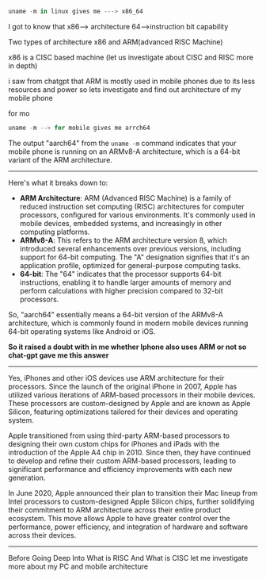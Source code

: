 ```JavaScript
uname -m in linux gives me ---> x86_64
```

I got to know that x86—> architecture 64—>instruction bit capability

Two types of architecture x86 and ARM(advanced RISC Machine)

x86 is a CISC based machine (let us investigate about CISC and RISC more in depth)

i saw from chatgpt that ARM is mostly used in mobile phones due to its less resources and power so lets investigate and find out architecture of my mobile phone

for mo

```JavaScript
uname -m --> for mobile gives me arrch64
```

The output "aarch64" from the `uname -m` command indicates that your mobile phone is running on an ARMv8-A architecture, which is a 64-bit variant of the ARM architecture.

---

Here's what it breaks down to:

- **ARM Architecture**: ARM (Advanced RISC Machine) is a family of reduced instruction set computing (RISC) architectures for computer processors, configured for various environments. It's commonly used in mobile devices, embedded systems, and increasingly in other computing platforms.
- **ARMv8-A**: This refers to the ARM architecture version 8, which introduced several enhancements over previous versions, including support for 64-bit computing. The "A" designation signifies that it's an application profile, optimized for general-purpose computing tasks.
- **64-bit**: The "64" indicates that the processor supports 64-bit instructions, enabling it to handle larger amounts of memory and perform calculations with higher precision compared to 32-bit processors.

So, "aarch64" essentially means a 64-bit version of the ARMv8-A architecture, which is commonly found in modern mobile devices running 64-bit operating systems like Android or iOS.

**So it raised a doubt with in me whether Iphone also uses ARM or not so chat-gpt gave me this answer**

---

Yes, iPhones and other iOS devices use ARM architecture for their processors. Since the launch of the original iPhone in 2007, Apple has utilized various iterations of ARM-based processors in their mobile devices. These processors are custom-designed by Apple and are known as Apple Silicon, featuring optimizations tailored for their devices and operating system.

Apple transitioned from using third-party ARM-based processors to designing their own custom chips for iPhones and iPads with the introduction of the Apple A4 chip in 2010. Since then, they have continued to develop and refine their custom ARM-based processors, leading to significant performance and efficiency improvements with each new generation.

In June 2020, Apple announced their plan to transition their Mac lineup from Intel processors to custom-designed Apple Silicon chips, further solidifying their commitment to ARM architecture across their entire product ecosystem. This move allows Apple to have greater control over the performance, power efficiency, and integration of hardware and software across their devices.

---

Before Going Deep Into What is RISC And What is CISC let me investigate more about my PC and mobile architecture